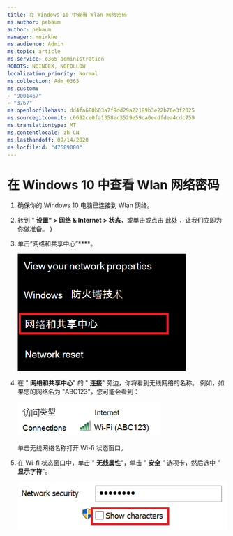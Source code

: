 ```yaml
---
title: 在 Windows 10 中查看 Wlan 网络密码
ms.author: pebaum
author: pebaum
manager: mnirkhe
ms.audience: Admin
ms.topic: article
ms.service: o365-administration
ROBOTS: NOINDEX, NOFOLLOW
localization_priority: Normal
ms.collection: Adm_O365
ms.custom:
- "9001467"
- "3767"
ms.openlocfilehash: dd4fa680b03a7f9dd29a22189b3e22b76e3f2025
ms.sourcegitcommit: c6692ce0fa1358ec3529e59ca0ecdfdea4cdc759
ms.translationtype: MT
ms.contentlocale: zh-CN
ms.lasthandoff: 09/14/2020
ms.locfileid: "47689080"
---
```

# <a name="view-wi-fi-network-password-in-windows-10"></a>在 Windows 10 中查看 Wlan 网络密码

1. 确保你的 Windows 10 电脑已连接到 Wlan 网络。

2. 转到 " **设置" > 网络 & Internet > 状态**，或单击或点击 [此处](ms-settings:network?activationSource=GetHelp) ，让我们立即为你做准备。 ) 

3. 单击“网络和共享中心”****。

    ![网络和共享中心。](media/network-sharing-center.png)

4. 在 " **网络和共享中心**" 的 " **连接**" 旁边，你将看到无线网络的名称。 例如，如果您的网络名为 "ABC123"，您可能会看到：

    ![网络连接。](media/network-connections.png)

    单击无线网络名称打开 Wi-fi 状态窗口。 

5. 在 Wi-fi 状态窗口中，单击 " **无线属性**"，单击 " **安全** " 选项卡，然后选中 " **显示字符**"。

    ![显示 Wi-fi 密码字符。](media/show-password-characters.png)

